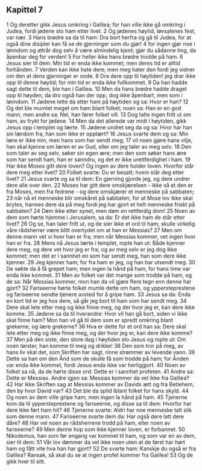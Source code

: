 ## Kapittel 7

1 Og deretter gikk Jesus omkring i Galilea; for han ville ikke gå omkring i Judea, fordi jødene sto ham etter livet.
2 Og jødenes høytid, løvsalenes fest, var nær.
3 Hans brødre sa da til ham: Dra bort herfra og gå til Judea, for at også dine disipler kan få se de gjerninger som du gjør!
4 for ingen gjør noe i lønndom og attrår dog selv å være almindelig kjent; gjør du sådanne ting, da åpenbar deg for verden!
5 For heller ikke hans brødre trodde på ham.
6 Jesus sier til dem: Min tid er enda ikke kommet; men deres tid er alltid forhånden.
7 Verden kan ikke hate dere; men meg hater den fordi jeg vidner om den at dens gjerninger er onde.
8 Dra dere opp til høytiden! jeg drar ikke opp til denne høytid; for min tid er enda ikke fullkommet.
9 Da han hadde sagt dette til dem, ble han i Galilea.
10 Men da hans brødre hadde draget opp til høyden, da dro også han der opp, dog ikke åpenbart, men som i lønndom.
11 Jødene lette da etter ham på høytiden og sa: Hvor er han?
12 Og det ble mumlet meget om ham blant folket; noen sa: Han er en god mann, men andre sa: Nei, han fører folket vill.
13 Dog talte ingen fritt ut om ham, av frykt for jødene.
14 Men da det allerede var midt i høytiden, gikk Jesus opp i templet og lærte.
15 Jødene undret seg da og sa: Hvor har han sin lærdom fra, han som ikke er opplært?
16 Jesus svarte dem og sa: Min lære er ikke min, men hans som har sendt meg;
17 vil noen gjøre hans vilje, han skal kjenne om læren er av Gud, eller om jeg taler av meg selv.
18 Den som taler av seg selv, søker sin egen ære; men den som søker hans ære som har sendt ham, han er sanndru, og det er ikke urettferdighet i ham.
19 Har ikke Moses gitt dere loven? Og ingen av dere holder loven. Hvorfor står dere meg etter livet?
20 Folket svarte: Du er besatt; hvem står deg etter livet?
21 Jesus svarte og sa til dem: En gjerning gjorde jeg, og dere undrer dere alle over den.
22 Moses har gitt dere omskjærelsen - ikke så at den er fra Moses, men fra fedrene - og dere omskjærer et menneske på sabbaten;
23 når nå et menneske blir omskåret på sabbaten, for at Mose lov ikke skal brytes, harmes dere da på meg fordi jeg har gjort et helt menneske friskt på sabbaten?
24 Døm ikke etter synet, men døm en rettferdig dom!
25 Noen av dem som hørte hjemme i Jerusalem, sa da: Er det ikke ham de står etter livet?
26 Og se, han taler fritt ut, og de sier ikke et ord til ham; skulle virkelig våre rådsherrer være blitt overtydet om at han er Messias?
27 Men om denne mann vet vi hvor han er fra; men når Messias kommer, vet ingen hvor han er fra.
28 Mens nå Jesus lærte i templet, ropte han ut: Både kjenner dere meg, og dere vet hvor jeg er fra; og av meg selv er jeg dog ikke kommet; men det er i sannhet en som har sendt meg, han som dere ikke kjenner.
29 Jeg kjenner ham; for fra ham er jeg, og han har utsendt meg.
30 De søkte da å få grepet ham; men ingen la hånd på ham, for hans time var enda ikke kommet.
31 Men av folket var det mange som trodde på ham, og de sa: Når Messias kommer, mon han da vil gjøre flere tegn enn denne har gjort?
32 Fariseerne hørte folket mumle dette om ham, og yppersteprestene og fariseerne sendte tjenere avsted for å gripe ham.
33 Jesus sa da: Enda en kort tid er jeg hos dere, så går jeg bort til ham som har sendt meg.
34 Dere skal lete etter meg og ikke finne meg, og der hvor jeg er, kan dere ikke komme.
35 Jødene sa da til hverandre: Hvor vil han gå bort, siden vi ikke skal finne ham? Mon han vil gå til dem som er spredt omkring blant grekerne, og lære grekerne?
36 Hva er dette for et ord han sa: Dere skal lete etter meg og ikke finne meg, og der hvor jeg er, kan dere ikke komme?
37 Men på den siste, den store dag i høytiden sto Jesus og ropte ut: Om noen tørster, han komme til meg og drikke!
38 Den som tror på meg, av hans liv skal det, som Skriften har sagt, rinne strømmer av levende vann.
39 Dette sa han om den Ånd som de skulle få som trodde på ham; for Ånden var enda ikke kommet, fordi Jesus enda ikke var herliggjort.
40 Noen av folket sa nå, da de hørte disse ord: Dette er i sannhet profeten.
41 Andre sa: Dette er Messias. Andre igjen sa: Messias kommer da vel ikke fra Galilea?
42 Har ikke Skriften sag at Messias kommer av Davids ætt og fra Betlehem, den by hvor David var?
43 Det ble da splid iblant folket for hans skyld.
44 Og noen av dem ville gripe ham; men ingen la hånd på ham.
45 Tjenerne kom da til yppersteprestene og fariseerne, og disse sa til dem: Hvorfor har dere ikke ført ham hit?
46 Tjenerne svarte: Aldri har noe menneske talt slik som denne mann.
47 Fariseerne svarte dem da: Har også dere latt dere dåre?
48 Har vel noen av rådsherrene trodd på ham, eller noen av fariseerne?
49 Men denne hop som ikke kjenner loven, er forbannet.
50 Nikodemus, han som før engang var kommet til ham, og som var en av dem, sier til dem:
51 Vår lov dømmer da vel ikke noen uten at de først har hørt ham og fått vite hva han har gjort?
52 De svarte ham: Kanskje du også er fra Galilea? Ransak, så skal du se at ingen profet kommer fra Galilea!
53 Og de gikk hver til sitt.
